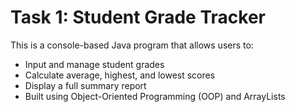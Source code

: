 # Task 1: Student Grade Tracker

This is a console-based Java program that allows users to:

- Input and manage student grades
- Calculate average, highest, and lowest scores
- Display a full summary report
- Built using Object-Oriented Programming (OOP) and ArrayLists
